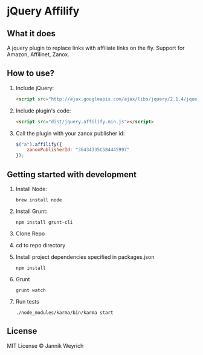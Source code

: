 # jQuery Affilify

## What it does

A jquery plugin to replace links with affiliate links on the fly. Support for Amazon, Affilinet, Zanox.

## How to use?

1. Include jQuery:

	```html
	<script src="http://ajax.googleapis.com/ajax/libs/jquery/2.1.4/jquery.min.js"></script>
	```

2. Include plugin's code:

	```html
	<script src="dist/jquery.affilify.min.js"></script>
	```

3. Call the plugin with your zanox publisher id:

	```javascript
	$("a").affilify({
	    zanoxPublisherId: "36434335C584445997"
	});
	```

## Getting started with development

1. Install Node:

	```
	brew install node
	```

2. Install Grunt:

	```
	npm install grunt-cli
	```

3. Clone Repo

3. cd to repo directory
	
4. Install project dependencies specified in packages.json

    ```
    npm install
    ```

5. Grunt

    ```
    grunt watch
    ```

6. Run tests
    ```
    ./node_modules/karma/bin/karma start
    ```

## License

MIT License © Jannik Weyrich
